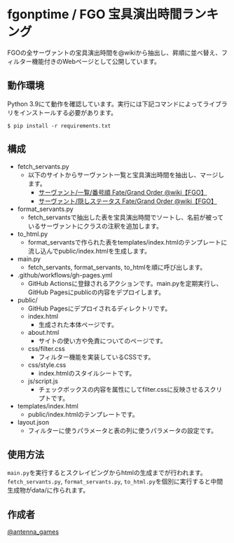 # fgonptime / FGO 宝具演出時間ランキング

FGOの全サーヴァントの宝具演出時間を@wikiから抽出し、昇順に並べ替え、フィルター機能付きのWebページとして公開しています。

## 動作環境

Python 3.9にて動作を確認しています。実行には下記コマンドによってライブラリをインストールする必要があります。

```shell
$ pip install -r requirements.txt
```

## 構成

- fetch_servants.py
    - 以下のサイトからサーヴァント一覧と宝具演出時間を抽出し、マージします。
        - [サーヴァント/一覧/番号順 Fate/Grand Order @wiki【FGO】](https://w.atwiki.jp/f_go/pages/713.html)
        - [サーヴァント/隠しステータス Fate/Grand Order @wiki【FGO】](https://w.atwiki.jp/f_go/pages/304.html)
- format_servants.py
    - fetch_servantsで抽出した表を宝具演出時間でソートし、名前が被っているサーヴァントにクラスの注釈を追加します。
- to_html.py
    - format_servantsで作られた表をtemplates/index.htmlのテンプレートに流し込んでpublic/index.htmlを生成します。
- main.py
    - fetch_servants, format_servants, to_htmlを順に呼び出します。
- .github/workflows/gh-pages.yml
    - GitHub Actionsに登録されるアクションです。main.pyを定期実行し、GitHub Pagesにpublicの内容をデプロイします。
- public/
    - GitHub Pagesにデプロイされるディレクトリです。
    - index.html
        - 生成された本体ページです。
    - about.html
        - サイトの使い方や免責についてのページです。
    - css/filter.css
        - フィルター機能を実装しているCSSです。
    - css/style.css
        - index.htmlのスタイルシートです。
    - js/script.js
        - チェックボックスの内容を属性にしてfilter.cssに反映させるスクリプトです。
- templates/index.html
    - public/index.htmlのテンプレートです。
- layout.json
    - フィルターに使うパラメータと表の列に使うパラメータの設定です。

## 使用方法

`main.py`を実行するとスクレイピングからhtmlの生成までが行われます。`fetch_servants.py`, `format_servants.py`, `to_html.py`を個別に実行すると中間生成物がdata/に作られます。

## 作成者

[@antenna_games](https://twitter.com/antenna_games)